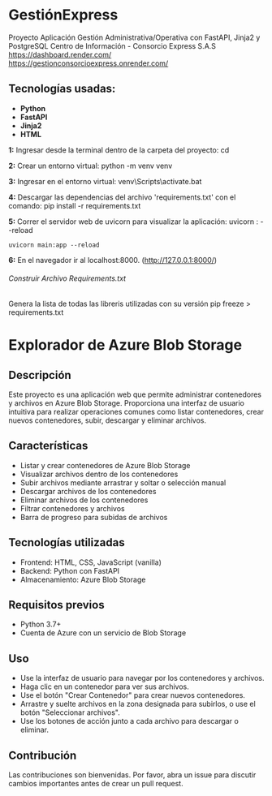 # GestiónExpress
Proyecto Aplicación Gestión Administrativa/Operativa con FastAPI, Jinja2 y PostgreSQL
Centro de Información - Consorcio Express S.A.S
https://dashboard.render.com/
https://gestionconsorcioexpress.onrender.com/

## Tecnologías usadas:
- **Python**
- **FastAPI**
- **Jinja2**
- **HTML**

**1:** Ingresar desde la terminal dentro de la carpeta del proyecto:
cd <nombre del directorio>

**2:** Crear un entorno virtual:
python -m venv venv

**3:** Ingresar en el entorno virtual:
venv\Scripts\activate.bat

**4:** Descargar las dependencias del archivo 'requirements.txt' con el comando:
pip install -r requirements.txt   

**5:** Correr el servidor web de uvicorn para visualizar la aplicación:
uvicorn <nombre del archivo principal>:<nombre de la instancia de FastAPI> --reload
```
uvicorn main:app --reload
```
**6:** En el navegador ir al localhost:8000. (http://127.0.0.1:8000/)

###### Construir Archivo Requirements.txt ##### 
Genera la lista de todas las libreris utilizadas con su versión
pip freeze > requirements.txt  

# Explorador de Azure Blob Storage
## Descripción
Este proyecto es una aplicación web que permite administrar contenedores y archivos en Azure Blob Storage. Proporciona una interfaz de usuario intuitiva para realizar operaciones comunes como listar contenedores, crear nuevos contenedores, subir, descargar y eliminar archivos.

## Características
- Listar y crear contenedores de Azure Blob Storage
- Visualizar archivos dentro de los contenedores
- Subir archivos mediante arrastrar y soltar o selección manual
- Descargar archivos de los contenedores
- Eliminar archivos de los contenedores
- Filtrar contenedores y archivos
- Barra de progreso para subidas de archivos

## Tecnologías utilizadas
- Frontend: HTML, CSS, JavaScript (vanilla)
- Backend: Python con FastAPI
- Almacenamiento: Azure Blob Storage

## Requisitos previos
- Python 3.7+
- Cuenta de Azure con un servicio de Blob Storage

## Uso
- Use la interfaz de usuario para navegar por los contenedores y archivos.
- Haga clic en un contenedor para ver sus archivos.
- Use el botón "Crear Contenedor" para crear nuevos contenedores.
- Arrastre y suelte archivos en la zona designada para subirlos, o use el botón "Seleccionar archivos".
- Use los botones de acción junto a cada archivo para descargar o eliminar.

## Contribución
Las contribuciones son bienvenidas. Por favor, abra un issue para discutir cambios importantes antes de crear un pull request.